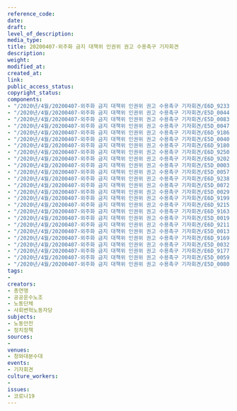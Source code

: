```yaml
---
reference_code: 
date: 
draft: 
level_of_description: 
media_type: 
title: 20200407-외주화 금지 대책위 인권위 권고 수용촉구 기자회견
description: 
weight: 
modified_at: 
created_at: 
link: 
public_access_status: 
copyright_status: 
components:
- "/2020년/4월/20200407-외주화 금지 대책위 인권위 권고 수용촉구 기자회견/E6D_9233.jpg"
- "/2020년/4월/20200407-외주화 금지 대책위 인권위 권고 수용촉구 기자회견/E5D_0044.jpg"
- "/2020년/4월/20200407-외주화 금지 대책위 인권위 권고 수용촉구 기자회견/E5D_0083.jpg"
- "/2020년/4월/20200407-외주화 금지 대책위 인권위 권고 수용촉구 기자회견/E5D_0047.jpg"
- "/2020년/4월/20200407-외주화 금지 대책위 인권위 권고 수용촉구 기자회견/E6D_9186.jpg"
- "/2020년/4월/20200407-외주화 금지 대책위 인권위 권고 수용촉구 기자회견/E5D_0040.jpg"
- "/2020년/4월/20200407-외주화 금지 대책위 인권위 권고 수용촉구 기자회견/E6D_9180.jpg"
- "/2020년/4월/20200407-외주화 금지 대책위 인권위 권고 수용촉구 기자회견/E6D_9250.jpg"
- "/2020년/4월/20200407-외주화 금지 대책위 인권위 권고 수용촉구 기자회견/E6D_9202.jpg"
- "/2020년/4월/20200407-외주화 금지 대책위 인권위 권고 수용촉구 기자회견/E5D_0003.jpg"
- "/2020년/4월/20200407-외주화 금지 대책위 인권위 권고 수용촉구 기자회견/E5D_0057.jpg"
- "/2020년/4월/20200407-외주화 금지 대책위 인권위 권고 수용촉구 기자회견/E6D_9238.jpg"
- "/2020년/4월/20200407-외주화 금지 대책위 인권위 권고 수용촉구 기자회견/E5D_0072.jpg"
- "/2020년/4월/20200407-외주화 금지 대책위 인권위 권고 수용촉구 기자회견/E5D_0029.jpg"
- "/2020년/4월/20200407-외주화 금지 대책위 인권위 권고 수용촉구 기자회견/E6D_9199.jpg"
- "/2020년/4월/20200407-외주화 금지 대책위 인권위 권고 수용촉구 기자회견/E6D_9215.jpg"
- "/2020년/4월/20200407-외주화 금지 대책위 인권위 권고 수용촉구 기자회견/E6D_9163.jpg"
- "/2020년/4월/20200407-외주화 금지 대책위 인권위 권고 수용촉구 기자회견/E5D_0019.jpg"
- "/2020년/4월/20200407-외주화 금지 대책위 인권위 권고 수용촉구 기자회견/E6D_9211.jpg"
- "/2020년/4월/20200407-외주화 금지 대책위 인권위 권고 수용촉구 기자회견/E5D_0013.jpg"
- "/2020년/4월/20200407-외주화 금지 대책위 인권위 권고 수용촉구 기자회견/E6D_9169.jpg"
- "/2020년/4월/20200407-외주화 금지 대책위 인권위 권고 수용촉구 기자회견/E5D_0032.jpg"
- "/2020년/4월/20200407-외주화 금지 대책위 인권위 권고 수용촉구 기자회견/E6D_9177.jpg"
- "/2020년/4월/20200407-외주화 금지 대책위 인권위 권고 수용촉구 기자회견/E5D_0059.jpg"
- "/2020년/4월/20200407-외주화 금지 대책위 인권위 권고 수용촉구 기자회견/E5D_0080.jpg"
tags:
- 
creators:
- 총연맹
- 공공운수노조
- 노동단체
- 사회변혁노동자당
subjects:
- 노동안전
- 정치정책
sources:
- 
venues:
- 청와대분수대
events:
- 기자회견
culture_workers:
- 
issues:
- 코로나19
---
```

